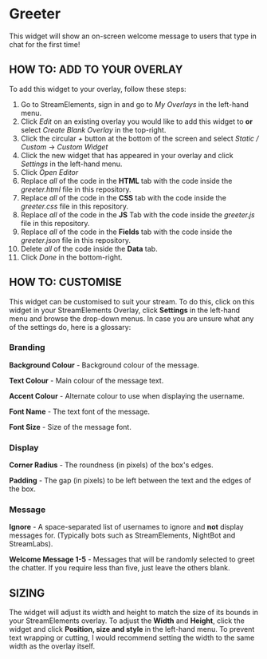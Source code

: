 # Greeter
This widget will show an on-screen welcome message to users that type in chat for the first time!

## HOW TO: ADD TO YOUR OVERLAY
To add this widget to your overlay, follow these steps:

1. Go to StreamElements, sign in and go to *My Overlays* in the left-hand menu.
2. Click *Edit* on an existing overlay you would like to add this widget to **or** select *Create Blank Overlay* in the top-right.
3. Click the circular *+* button at the bottom of the screen and select *Static / Custom* -> *Custom Widget*
4. Click the new widget that has appeared in your overlay and click *Settings* in the left-hand menu.
5. Click *Open Editor*
6. Replace *all* of the code in the **HTML** tab with the code inside the *greeter.html* file in this repository.
7. Replace *all* of the code in the **CSS** tab with the code inside the *greeter.css* file in this repository.
8. Replace *all* of the code in the **JS** Tab with the code inside the *greeter.js* file in this repository.
9. Replace *all* of the code in the **Fields** tab with the code inside the *greeter.json* file in this repository.
10. Delete *all* of the code inside the **Data** tab.
11. Click *Done* in the bottom-right.

## HOW TO: CUSTOMISE
This widget can be customised to suit your stream. To do this, click on this widget in your StreamElements Overlay, click **Settings** in the left-hand menu and browse the drop-down menus. In case you are unsure what any of the settings do, here is a glossary:

### Branding
**Background Colour** - Background colour of the message.

**Text Colour** - Main colour of the message text.

**Accent Colour** - Alternate colour to use when displaying the username.

**Font Name** - The text font of the message.

**Font Size** - Size of the message font.

### Display
**Corner Radius** - The roundness (in pixels) of the box's edges.

**Padding** - The gap (in pixels) to be left between the text and the edges of the box.

### Message
**Ignore** - A space-separated list of usernames to ignore and **not** display messages for. (Typically bots such as StreamElements, NightBot and StreamLabs).

**Welcome Message 1-5** - Messages that will be randomly selected to greet the chatter. If you require less than five, just leave the others blank.

## SIZING
The widget will adjust its width and height to match the size of its bounds in your StreamElements overlay.
To adjust the **Width** and **Height**, click the widget and click **Position, size and style** in the left-hand menu. 
To prevent text wrapping or cutting, I would recommend setting the width to the same width as the overlay itself.
